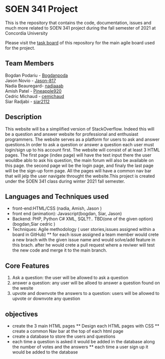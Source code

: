 



# SOEN 341 Project

This is the repository that contains the code, documentation, issues and much more related to SOEN 341 project during the fall semester of 2021 at Concordia University

Please visit the [task board](https://github.com/Bogdanpoda/SOEN341/projects/1) of this repository for the main agile board used for the project.

## Team Members
Bogdan Podariu - [Bogdanpoda](https://github.com/Bogdanpoda)<br />
Jason Novio - [Jason-817](https://github.com/Jason-817)<br />
Nadia Beauregard- [nadiaaab](https://github.com/nadiaaab) <br />
Amish Patel - [Pineapple920](https://github.com/Pineapple920) <br />
Cedric Michaud - [cemichaud](https://github.com/cemichaud) <br />
Siar Radjabi - [siar2112](https://github.com/siar2112) <br />

## Description

This website will ba a simplified version of StackOverflow. Indeed this will be a question and answer website for professional and enthusiast programmers. The website serves as a platform for users to ask and answer questions.In order to ask a question or answer a question each user must login/sign up to his account first. The website will consist of at least 3 HTML pages. The first page (index page) will have the text input there the user wouldbe ablo to ask his question, the main forum will also be available on this page.  the second page wil be the login page, and finaly the last page will be the sign-up form page. All the pages will have a common nav bar that will jelp the user navigate throught the website.This project is created under the SOEN 341 class during winter 2021 fall semester.

## Languages and Techniques used

* front-end:HTML/CSS (nadia, Amish, Jason )
* front end (animation): Javascript(bogdan, Siar, Jason)
* Backend: PHP, Python C# XML, SQL??.. TBD(one of the given option)(bogdan,Siar cedric )
* Techniques: Agile methodology ( user stories,issues assigned within a board in GitHub)
** for each issue assigned a team member would crete a new brach with the given issue name and would solve/add feature in this brach.
    after he would crete a pull request where a reviwer will test the new code and merge it to the main branch.

## Core Features
1. Ask a question: the user will be allowed to ask a question
2. answer a question: any user will be alloed to answer a question found on the wesite
3. upvote and downvote the answers to a question: users will be allowed to upvote or downvote any question

## objectives
* create the 3 main HTML pages
** Design each HTML pages with CSS
** create a common Nav bar at the top of each html page
* create a database to store the users and questions
* each time a question is asked it would be added in the database along the number of votes and the answers
** each time a user sign up it would be added to the database











